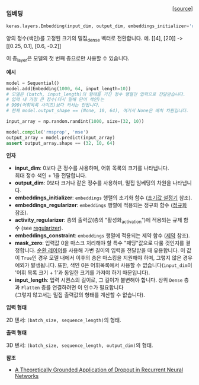 <span style="float:right;">[[source]](https://github.com/keras-team/keras/blob/master/keras/layers/embeddings.py#L16)</span>
### 임베딩

```python
keras.layers.Embedding(input_dim, output_dim, embeddings_initializer='uniform', embeddings_regularizer=None, activity_regularizer=None, embeddings_constraint=None, mask_zero=False, input_length=None)
```

양의 정수(색인)를 고정된 크기의 밀집<sub>dense</sub> 벡터로 전환합니다.
예. [[4], [20]] -> [[0.25, 0.1], [0.6, -0.2]]

이 층<sub>layer</sub>은 모델의 첫 번째 층으로만 사용할 수 있습니다.

__예시__


```python
model = Sequential()
model.add(Embedding(1000, 64, input_length=10))
# 모델은 (batch, input_length)의 형태를 가진 정수 행렬만 입력으로 전달받습니다.
# 입력 내 가장 큰 정수(다시 말해 단어 색인)는
# 999(어휘목록 사이즈)보다 커서는 안됩니다.
# 현재 model.output_shape == (None, 10, 64), 여기서 None은 배치 차원입니다.

input_array = np.random.randint(1000, size=(32, 10))

model.compile('rmsprop', 'mse')
output_array = model.predict(input_array)
assert output_array.shape == (32, 10, 64)
```

__인자__

- __input_dim__: 0보다 큰 정수를 사용하며, 어휘 목록의 크기를 나타냅니다.  
최대 정수 색인 + 1을 전달합니다. 
- __output_dim__: 0보다 크거나 같은 정수를 사용하며, 밀집 임베딩의 차원을 나타냅니다.
- __embeddings_initializer__: `embeddings` 행렬의 초기화 함수
    ([초기값 설정기](../initializers.md) 참조).
- __embeddings_regularizer__: `embeddings` 행렬에 적용되는
    정규화 함수 
    ([정규화](../regularizers.md) 참조).
- __activity_regularizer__: 층의 출력값(층의 "활성화<sub>activation</sub>")에 적용되는 규제 함수
    (see [regularizer](../regularizers.md)).
- __embeddings_constraint__: `embeddings` 행렬에 적용되는
    제약 함수
    ([제약](../constraints.md) 참조).
- __mask_zero__: 입력값 0을 마스크 처리해야 할 특수 "패딩"값으로
    다룰 것인지를 결정합니다.
    [순환 레이어](recurrent.md)를 사용해 가변
    길이의 입력을 전달받을 때 유용합니다.
    이 값이 `True`인 경우 모델 내에서 이후의 층은
    마스킹을 지원해야 하며, 그렇지 않은 경우 예외가 발생됩니다.
    또한, 색인 0은 어휘목록에서 사용할 수 없습니다(`input_dim`이 '어휘 목록 크기 + 1'과
    동일한 크기를 가져야 하기 때문입니다).
- __input_length__: 입력 시퀀스의 길이로, 그 길이가 불변해야 합니다.
    상위 `Dense` 층과 `Flatten` 층를 연결하려면
    이 인수가 필요합니다   
    (그렇지 않고서는 밀집 출력값의 형태를 계산할 수 없습니다).

__입력 형태__

2D 텐서: `(batch_size, sequence_length)`의 형태.

__출력 형태__

3D 텐서: `(batch_size, sequence_length, output_dim)`의 형태.

__참조__

- [A Theoretically Grounded Application of Dropout in
   Recurrent Neural Networks](http://arxiv.org/abs/1512.05287)
    
